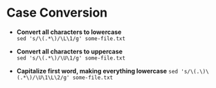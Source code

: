 # Case Conversion

- __Convert all characters to lowercase__  
	`sed 's/\(.*\)/\L\1/g' some-file.txt`

- __Convert all characters to uppercase__  
 	`sed 's/\(.*\)/\U\1/g' some-file.txt`

- __Capitalize first word, making everything lowercase__
	`sed 's/\(.\)\(.*\)/\U\1\L\2/g' some-file.txt`
	
